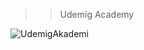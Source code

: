 >>Udemig Academy
>
>
![UdemigAkademi](https://github.com/user-attachments/assets/ee003264-e5b0-47f9-bf08-cf3348766ba9)
